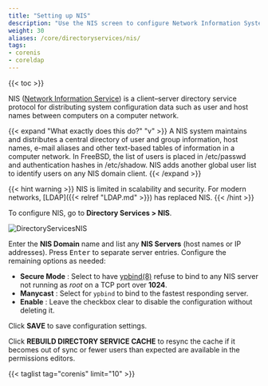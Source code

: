 ```yaml
---
title: "Setting up NIS"
description: "Use the NIS screen to configure Network Information System (NIS) on your TrueNAS"
weight: 30
aliases: /core/directoryservices/nis/
tags:
- corenis
- coreldap
---
```


{{< toc >}}

NIS ([Network Information Service](https://www.oreilly.com/library/view/practical-unix-and/0596003234/ch14s01.html)) is a client–server directory service protocol for distributing system configuration data such as user and host names between computers on a computer network.

{{< expand "What exactly does this do?" "v" >}}
A NIS system maintains and distributes a central directory of user and group information, host names, e-mail aliases and other text-based tables of information in a computer network.
In FreeBSD, the list of users is placed in <file>/etc/passwd</file> and authentication hashes in <file>/etc/shadow</file>.
NIS adds another global user list to identify users on any NIS domain client.
{{< /expand >}}

{{< hint warning >}}
NIS is limited in scalability and security.
For modern networks, [LDAP]({{< relref "LDAP.md" >}}) has replaced NIS.
{{< /hint >}}

To configure NIS, go to **Directory Services > NIS**.

![DirectoryServicesNIS](/images/CORE/12.0/DirectoryServicesNIS.png)

Enter the **NIS Domain** name and list any **NIS Servers** (host names or IP addresses).
Press <kbd>Enter</kbd> to separate server entries.
Configure the remaining options as needed:

* **Secure Mode** : Select to have [ypbind(8)](https://www.freebsd.org/cgi/man.cgi?query=ypbind) refuse to bind to any NIS server not running as *root* on a TCP port over **1024**.
* **Manycast** : Select for `ypbind` to bind to the fastest responding server.
* **Enable** : Leave the checkbox clear to disable the configuration without deleting it.

Click **SAVE** to save configuration settings.

Click **REBUILD DIRECTORY SERVICE CACHE** to resync the cache if it becomes out of sync or fewer users than expected are available in the permissions editors.  

{{< taglist tag="corenis" limit="10" >}}  
